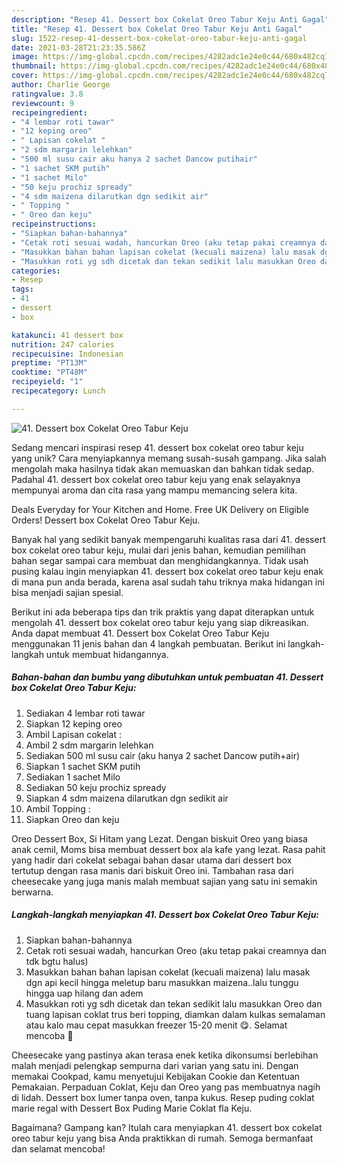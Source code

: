 ```yaml
---
description: "Resep 41. Dessert box Cokelat Oreo Tabur Keju Anti Gagal"
title: "Resep 41. Dessert box Cokelat Oreo Tabur Keju Anti Gagal"
slug: 1522-resep-41-dessert-box-cokelat-oreo-tabur-keju-anti-gagal
date: 2021-03-28T21:23:35.586Z
image: https://img-global.cpcdn.com/recipes/4282adc1e24e0c44/680x482cq70/41-dessert-box-cokelat-oreo-tabur-keju-foto-resep-utama.jpg
thumbnail: https://img-global.cpcdn.com/recipes/4282adc1e24e0c44/680x482cq70/41-dessert-box-cokelat-oreo-tabur-keju-foto-resep-utama.jpg
cover: https://img-global.cpcdn.com/recipes/4282adc1e24e0c44/680x482cq70/41-dessert-box-cokelat-oreo-tabur-keju-foto-resep-utama.jpg
author: Charlie George
ratingvalue: 3.8
reviewcount: 9
recipeingredient:
- "4 lembar roti tawar"
- "12 keping oreo"
- " Lapisan cokelat "
- "2 sdm margarin lelehkan"
- "500 ml susu cair aku hanya 2 sachet Dancow putihair"
- "1 sachet SKM putih"
- "1 sachet Milo"
- "50 keju prochiz spready"
- "4 sdm maizena dilarutkan dgn sedikit air"
- " Topping "
- " Oreo dan keju"
recipeinstructions:
- "Siapkan bahan-bahannya"
- "Cetak roti sesuai wadah, hancurkan Oreo (aku tetap pakai creamnya dan tdk bgtu halus)"
- "Masukkan bahan bahan lapisan cokelat (kecuali maizena) lalu masak dgn api kecil hingga meletup baru masukkan maizena..lalu tunggu hingga uap hilang dan adem"
- "Masukkan roti yg sdh dicetak dan tekan sedikit lalu masukkan Oreo dan tuang lapisan coklat trus beri topping, diamkan dalam kulkas semalaman atau kalo mau cepat masukkan freezer 15-20 menit 😋. Selamat mencoba 🥳"
categories:
- Resep
tags:
- 41
- dessert
- box

katakunci: 41 dessert box 
nutrition: 247 calories
recipecuisine: Indonesian
preptime: "PT13M"
cooktime: "PT48M"
recipeyield: "1"
recipecategory: Lunch

---
```



![41. Dessert box Cokelat Oreo Tabur Keju](https://img-global.cpcdn.com/recipes/4282adc1e24e0c44/680x482cq70/41-dessert-box-cokelat-oreo-tabur-keju-foto-resep-utama.jpg)

Sedang mencari inspirasi resep 41. dessert box cokelat oreo tabur keju yang unik? Cara menyiapkannya memang susah-susah gampang. Jika salah mengolah maka hasilnya tidak akan memuaskan dan bahkan tidak sedap. Padahal 41. dessert box cokelat oreo tabur keju yang enak selayaknya mempunyai aroma dan cita rasa yang mampu memancing selera kita.

Deals Everyday for Your Kitchen and Home. Free UK Delivery on Eligible Orders! Dessert box Cokelat Oreo Tabur Keju.

Banyak hal yang sedikit banyak mempengaruhi kualitas rasa dari 41. dessert box cokelat oreo tabur keju, mulai dari jenis bahan, kemudian pemilihan bahan segar sampai cara membuat dan menghidangkannya. Tidak usah pusing kalau ingin menyiapkan 41. dessert box cokelat oreo tabur keju enak di mana pun anda berada, karena asal sudah tahu triknya maka hidangan ini bisa menjadi sajian spesial.


Berikut ini ada beberapa tips dan trik praktis yang dapat diterapkan untuk mengolah 41. dessert box cokelat oreo tabur keju yang siap dikreasikan. Anda dapat membuat 41. Dessert box Cokelat Oreo Tabur Keju menggunakan 11 jenis bahan dan 4 langkah pembuatan. Berikut ini langkah-langkah untuk membuat hidangannya.

<!--inarticleads1-->

##### Bahan-bahan dan bumbu yang dibutuhkan untuk pembuatan 41. Dessert box Cokelat Oreo Tabur Keju:

1. Sediakan 4 lembar roti tawar
1. Siapkan 12 keping oreo
1. Ambil  Lapisan cokelat :
1. Ambil 2 sdm margarin lelehkan
1. Sediakan 500 ml susu cair (aku hanya 2 sachet Dancow putih+air)
1. Siapkan 1 sachet SKM putih
1. Sediakan 1 sachet Milo
1. Sediakan 50 keju prochiz spready
1. Siapkan 4 sdm maizena dilarutkan dgn sedikit air
1. Ambil  Topping :
1. Siapkan  Oreo dan keju


Oreo Dessert Box, Si Hitam yang Lezat. Dengan biskuit Oreo yang biasa anak cemil, Moms bisa membuat dessert box ala kafe yang lezat. Rasa pahit yang hadir dari cokelat sebagai bahan dasar utama dari dessert box tertutup dengan rasa manis dari biskuit Oreo ini. Tambahan rasa dari cheesecake yang juga manis malah membuat sajian yang satu ini semakin berwarna. 

<!--inarticleads2-->

##### Langkah-langkah menyiapkan 41. Dessert box Cokelat Oreo Tabur Keju:

1. Siapkan bahan-bahannya
1. Cetak roti sesuai wadah, hancurkan Oreo (aku tetap pakai creamnya dan tdk bgtu halus)
1. Masukkan bahan bahan lapisan cokelat (kecuali maizena) lalu masak dgn api kecil hingga meletup baru masukkan maizena..lalu tunggu hingga uap hilang dan adem
1. Masukkan roti yg sdh dicetak dan tekan sedikit lalu masukkan Oreo dan tuang lapisan coklat trus beri topping, diamkan dalam kulkas semalaman atau kalo mau cepat masukkan freezer 15-20 menit 😋. Selamat mencoba 🥳


Cheesecake yang pastinya akan terasa enek ketika dikonsumsi berlebihan malah menjadi pelengkap sempurna dari varian yang satu ini. Dengan memakai Cookpad, kamu menyetujui Kebijakan Cookie dan Ketentuan Pemakaian. Perpaduan Coklat, Keju dan Oreo yang pas membuatnya nagih di lidah. Dessert box lumer tanpa oven, tanpa kukus. Resep puding coklat marie regal with Dessert Box Puding Marie Coklat fla Keju. 

Bagaimana? Gampang kan? Itulah cara menyiapkan 41. dessert box cokelat oreo tabur keju yang bisa Anda praktikkan di rumah. Semoga bermanfaat dan selamat mencoba!
